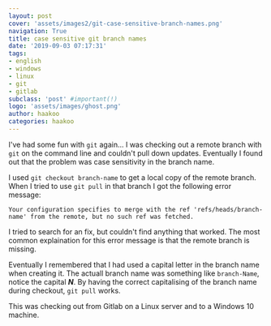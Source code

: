 ```yaml
---
layout: post
cover: 'assets/images2/git-case-sensitive-branch-names.png'
navigation: True
title: case sensitive git branch names
date: '2019-09-03 07:17:31'
tags:
- english
- windows
- linux
- git
- gitlab
subclass: 'post' #important(!)
logo: 'assets/images/ghost.png'
author: haakoo
categories: haakoo
---
```


I've had some fun with `git` again... I was checking out a remote branch with `git` on the command line and couldn't pull down updates. Eventually I found out that the problem was case sensitivity in the branch name.

I used `git checkout branch-name` to get a local copy of the remote branch. When I tried to use `git pull` in that branch I got the following error message:

```
Your configuration specifies to merge with the ref 'refs/heads/branch-name' from the remote, but no such ref was fetched.
```

I tried to search for an fix, but couldn't find anything that worked. The most common explaination for this error message is that the remote branch is missing.

Eventually I remembered that I had used a capital letter in the branch name when creating it. The actuall branch name was something like `branch-Name`, notice the capital **_N_**. By having the correct capitalising of the branch name during checkout, `git pull` works.

This was checking out from Gitlab on a Linux server and to a Windows 10 machine.